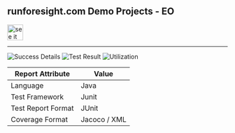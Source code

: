 
## runforesight.com Demo Projects - EO 


<a href="https://foresight.thundra.live/repositories/github/runforesight-demo/eo/workflow-runs">
  <img src="https://4750167.fs1.hubspotusercontent-na1.net/hubfs/4750167/foresight-live-badge-72.png" height="36" alt="see it on foresight" />
</a>


---
![Success Details](https://api-public.service.runforesight.us/api/v1/badge/success?repoId=f29e33fe-1c25-4f83-b335-1d62a1fa5f30)
![Test Result](https://api-public.service.runforesight.us/api/v1/badge/test?repoId=f29e33fe-1c25-4f83-b335-1d62a1fa5f30)
![Utilization](https://api-public.service.runforesight.us/api/v1/badge/utilization?repoId=f29e33fe-1c25-4f83-b335-1d62a1fa5f30)


| Report Attribute  | Value   | 
|---|---|
| Language  | Java |
| Test Framework  | Junit |
| Test Report Format | JUnit |
| Coverage Format | Jacoco / XML  |

